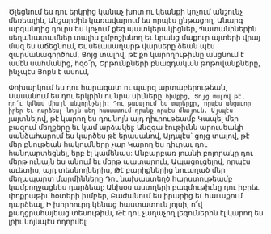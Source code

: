 
Ծլեցնում ես դու երկրից կանաչ խոտ ու կեանքի
կոչում անշունչ մեռեալին,
Անշարժին կառավարում ես որպէս ընթացող,
Անարգ արգանդից դուրս ես կոչում քեզ
պատկերակիցներ,
Պատանիներին սեղանատամներ տալիս
ըմբոշխնող
Եւ նրանց մաքուր այտերի վրայ մազ ես աճեցնում,
Եւ սեւասաղարթ վարսերը ձեան պէս
զարմանագործում,
Ցոյց տալով, թէ քո կարողութիւնը անցնում է ամէն
սահմանից, հզօ՜ր,
Շրթունքների բնազդական թոթովանքները,
ինչպէս Յոբն է ասում,


Փոխարկում ես դու հարազատ ու պարզ
արտաբերութեան,
Սասանում ես դու երկրին ու նրա սիւները`
հիմքից,
Ցոյց տալով թէ, դո՛ւ կմնաս միայն անկորնչելի:
Դու թաւալում ես տարերքը, որպէս անցաւոր իրեր
Եւ դարձեալ նոյն տեղ հաստատում դրանք որպէս
մնայուն.
Այսպէս` յայտնելով, թէ կարող ես դու նոյն այդ
դիւրութեամբ
Կապել մեր բազում մեղքերը եւ կամ արձակել:
Անզգա էութիւնն արուսեակի սանձահարում ես
կարծես թէ երասանով,
Այդպէս` ցոյց տալով, թէ մեր բնութեան
հակումները չար
Կարող ես դիւրաւ դու հանդարտեցնել, երբ էլ
կամենաս:
Անբարբառ լուսնի բոլորակը դու մերթ ունայն ես
անում եւ մերթ պատարուն,
Ապացուցելով, որպէս աւետիս, այդ տեսնողներիս,
Թէ բարիքներից նուաղած մեր մեղապարտ
մարմինները
Դու նախաստեղծ հարստութեամբ կամբողջացնես
դարձեալ:
Անխօս աստղերի բազմութիւնը դու իբրեւ
փոքրաթիւ հօտերի խմբեր,
Բաժանում ես իրարից եւ հաւաքում դարձեալ,
Ի խորհուրդ կենաց հաստատուն յոյսի, ո՜վ
քաղցրահայեաց տեսութիւն,
Թէ դու չաղաչող լեզուներին էլ կարող ես լրիւ
նոյնպէս ողորմել:

